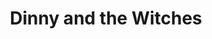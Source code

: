 ---
title: Dinny and the Witches
year: 1968
opening_date: 1968-01-12
closing_date: 1968-01-27
layout: productions
image:
image_caption:
image_credit:
playbill:
category:
details:
  Theatre: Theatre Jacksonville
  Venue: Little Theatre
cast:
  Dawn: Jane Boyd
  Chloe: Linda Richter
  Bubbles: Harriet Miltenberg
  Ben: Andy Liliskis
  Jake: Ham Waddell
  Stonehenge: Robert Smith
  Tom: John L. Walker
  Dick: William Scott Thornton
  Harry: Joe Cole
  Dinny: James Aust
  Amy: Robin Yancey
  Luella: Tina Wilson
  Ulga: Carol Lucas
  Zenobia: Katherine Smith
crew:
  Director: Robert Knowels
  Scenic Design: Phil Fitzpatrick
  Stage Manager: Al Gimbel
  Assistant Stage Manager: Jan Davis
  Lighting: 
    - Bill Bacon
    - Ron Griffis
  Sound: 
    - Maria Alarcon
    - Marge Rocca
  Costumes: 
    - Gwen Nearhoof
    - Jean Fullerton
  Properties: 
    - Gladys Dale
    - John Adams
    - Sherell Minor
  Make-up: 
    - Terry McIntire
    - Robert Smith
  Set Construction: 
    - Bill Bacon
    - Nancy Fitzpatrick
    - Marge Rocca
    - Chuck Wilson
    - Jim Leonard
external_links:
---
